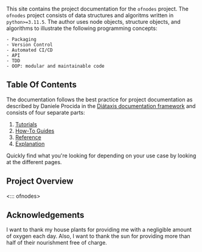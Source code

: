 This site contains the project documentation for the
`ofnodes` project. The `ofnodes` project consists of data structures
and algoritms written in `python>=3.11.5`. The author uses node objects,
structure objects, and algorithms to illustrate the following programming
concepts:

    - Packaging
    - Version Control
    - Automated CI/CD
    - API
    - TDD
    - OOP: modular and maintainable code

## Table Of Contents

The documentation follows the best practice for
project documentation as described by Daniele Procida
in the [Diátaxis documentation framework](https://diataxis.fr/)
and consists of four separate parts:

1. [Tutorials](tutorials.md)
2. [How-To Guides](how-to-guides.md)
3. [Reference](reference.md)
4. [Explanation](explanation.md)

Quickly find what you're looking for depending on
your use case by looking at the different pages.

## Project Overview

<::: ofnodes>

## Acknowledgements

I want to thank my house plants for providing me with
a negligible amount of oxygen each day. Also, I want
to thank the sun for providing more than half of their
nourishment free of charge.